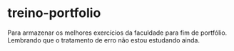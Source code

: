 # treino-portfolio
Para armazenar os melhores exercícios da faculdade para fim de portfólio. Lembrando que o tratamento de erro não estou estudando ainda.

